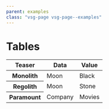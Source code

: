 ```yaml
---
parent: examples
class: "vsg-page vsg-page--examples"
---
```


# Tables

<table>
    <thead>
        <tr>
            <th>Teaser</th>
            <th>Data</th>
            <th>Value</th>
        </tr>
    </thead>
    <tbody>
        <tr>
            <th>Monolith</th>
            <td>Moon</td>
            <td>Black</td>
        </tr>
        <tr>
            <th>Regolith</th>
            <td>Moon</td>
            <td>Stone</td>
        </tr>
        <tr>
            <th>Paramount</th>
            <td>Company</td>
            <td>Movies</td>
        </tr>
    </tbody>
</table>